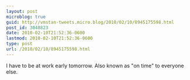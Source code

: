 ```yaml
---
layout: post
microblog: true
guid: http://vmstan-tweets.micro.blog/2010/02/10/8945175598.html
post_id: 3048823
date: 2010-02-10T21:52:36-0600
lastmod: 2010-02-10T21:52:36-0600
type: post
url: /2010/02/10/8945175598.html
---
```

I have to be at work early tomorrow. Also known as "on time" to everyone else.
